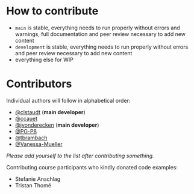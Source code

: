 # How to contribute

* `main` is stable, everything needs to run properly without errors and warnings, full documentation and peer review necessary to add new content
* `development` is stable, everything needs to run properly without errors and peer review necessary to add new content
* everything else for WIP


# Contributors

Individual authors will follow in alphabetical order:

* [@clstaudt](https://github.com/clstaudt) (**main developer**)
* [@ccauet](https://github.com/ccauet)
* [@jvonderecken](https://github.com/jvonderecken) (**main developer**)
* [@PG-P8](https://github.com/PG-P8)
* [@tbrambach](https://github.com/tbrambach)
* [@Vanessa-Mueller](https://github.com/Vanessa-Mueller)

_Please add yourself to the list after contributing something._

Contributing course participants who kindly donated code examples:

* Stefanie Anschlag
* Tristan Thomé
